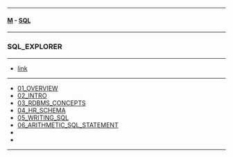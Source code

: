 
---

#### [M](https://github.com/ttltrk/TTT/blob/master/menu.md) - [SQL](https://github.com/ttltrk/TTT/blob/master/SQL/SQL.md)

---

### SQL_EXPLORER

---

* [link](https://mylearn.oracle.com/ou/learning-path/oracle-sql-explorer/79918)

---

* [01_OVERVIEW](https://github.com/ttltrk/TTT/blob/master/SQL/SQL_EXPLORER/01_OVERVIEW/01_OVERVIEW.md)
* [02_INTRO](https://github.com/ttltrk/TTT/blob/master/SQL/SQL_EXPLORER/02_INTRO/02_INTRO.md)
* [03_RDBMS_CONCEPTS](https://github.com/ttltrk/TTT/blob/master/SQL/SQL_EXPLORER/03_RDBMS_CONCEPTS/03_RDBMS_CONCEPTS.md)
* [04_HR_SCHEMA](https://github.com/ttltrk/TTT/blob/master/SQL/SQL_EXPLORER/04_HR_SCHEMA/04_HR_SCHEMA.md)
* [05_WRITING_SQL](https://github.com/ttltrk/TTT/blob/master/SQL/SQL_EXPLORER/05_WRITING_SQL/05_WRITING_SQL.md)
* [06_ARITHMETIC_SQL_STATEMENT](https://github.com/ttltrk/TTT/blob/master/SQL/SQL_EXPLORER/06_ARITHMETIC_SQL_STATEMENT/06_ARITHMETIC_SQL_STATEMENT.md)
* []()
* []()

---
